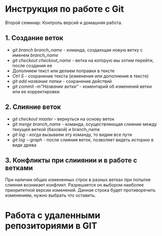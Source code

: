 # Инструкция по работе с Git
Второй семинар: Контроль версий и домашняя работа.

## 1. Создание веток

* *git branch branch_name* -  команда,  создающая  новую  ветку с именем *branch_name*
* *git checkout checkout_name* - ветка на которую мы хотим перейти, после создания ее
* Дополняем текст или делаем поправки в тексте
* *Ctrl S* - сохранение текста (изменения или дополнения в тексте)
* *git add название папки* - сохранение действий
* *git commit -m"Название ветки"* - коментарий об изменений ветки или ее корректировки

## 2. Слияние веток

* *git checkout master* - вернуться на основу веток
* *git merge branch_name* - команда, осуществляющая слияние между текущей веткой (базовой) и branch_name
* *git log* - когда вызываем эту команду, то видим все пути
* *git log --graph* - после слияния веток, позволяет видеть историю в виде древа

## 3. Конфликты при слииянии и в работе с ветками

При наличии общих измененных строк в разных ветках при попытке слияния возникает конфликт. Разрешается он выбором наиболее приоритетной версии изменений.
Данная строка будет противоречить изменениям, нужно выбрать что оставить.

# Работа с удаленными репозиториями в GIT

